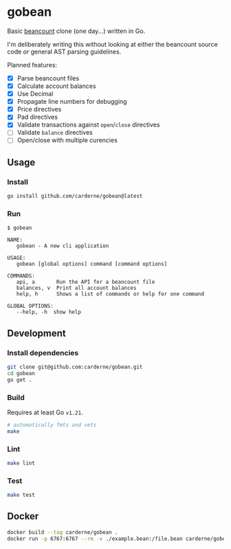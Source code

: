 # gobean

Basic [beancount](https://github.com/beancount/beancount) clone (one day...) written in Go.

I'm deliberately writing this without looking at either the beancount source code _or_ general AST parsing guidelines.

Planned features:
- [x] Parse beancount files
- [x] Calculate account balances
- [x] Use Decimal
- [x] Propagate line numbers for debugging
- [x] Price directives
- [x] Pad directives
- [x] Validate transactions against `open`/`close` directives
- [ ] Validate `balance` directives
- [ ] Open/close with multiple curencies

## Usage
### Install
```bash
go install github.com/carderne/gobean@latest
```

### Run
```
$ gobean

NAME:
   gobean - A new cli application

USAGE:
   gobean [global options] command [command options]

COMMANDS:
   api, a       Run the API for a beancount file
   balances, v  Print all account balances
   help, h      Shows a list of commands or help for one command

GLOBAL OPTIONS:
   --help, -h  show help
```

## Development
### Install dependencies
```bash
git clone git@github.com:carderne/gobean.git
cd gobean
go get .
```

### Build
Requires at least Go `v1.21`.

```bash
# automatically fmts and vets
make
```

### Lint
```bash
make lint
```

### Test
```bash
make test
```

## Docker

```bash
docker build --tag carderne/gobean .
docker run -p 6767:6767 --rm -v ./example.bean:/file.bean carderne/gobean
```
